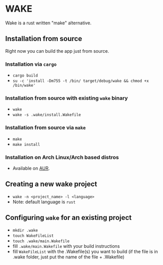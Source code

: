 # WAKE
Wake is a rust written "make" alternative.

## Installation from source
Right now you can build the app just from source.
### Installation via ```cargo```
* ```cargo build```
* ```su -c 'install -Dm755 -t /bin/ target/debug/wake && chmod +x /bin/wake'```
### Installation from source with existing ```wake``` binary
* ```wake```
* ```wake -s .wake/install.Wakefile```
### Installation from source via ```make```
* ```make```
* ```make install```
### Installation on Arch Linux/Arch based distros
* Available on [AUR](https://aur.archlinux.org/packages/wake-build-git/).


## Creating a new wake project
* ```wake -n <project_name> -l <language>```
* Note: default language is ```rust```

## Configuring ```wake``` for an existing project
* ```mkdir .wake```
* ```touch WakeFileList```
* ```touch .wake/main.Wakefile```
* fill ```.wake/main.Wakefile``` with your build instructions
* fill ```WakeFileList``` with the .Wakefile(s) you want to build (if the file is in .wake folder, just put the name of the file + .Wakefile)
